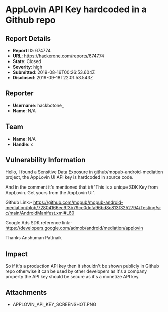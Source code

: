 # AppLovin API Key hardcoded in a Github repo

## Report Details
- **Report ID**: 674774
- **URL**: https://hackerone.com/reports/674774
- **State**: Closed
- **Severity**: high
- **Submitted**: 2019-08-16T00:26:53.604Z
- **Disclosed**: 2019-09-18T22:01:53.543Z

## Reporter
- **Username**: hackbotone_
- **Name**: N/A

## Team
- **Name**: N/A
- **Handle**: x

## Vulnerability Information
Hello,
I found a Sensitive Data Exposure in github/mopub-android-mediation project, the AppLovin UI API key is hardcoded in source code. 

And in the comment it's mentioned that 
##"This is a unique SDK Key from AppLovin. Get yours from the AppLovin UI".

Github Link:- https://github.com/mopub/mopub-android-mediation/blob/72804166ec9f3b79cc0dcfa96bd8c813f3252794/Testing/src/main/AndroidManifest.xml#L60

Google Ads SDK reference link:- https://developers.google.com/admob/android/mediation/applovin

Thanks
Anshuman Pattnaik

## Impact

So if it's a production API key then it shouldn't be shown publicly in Github repo otherwise it can be used by other developers as it's a company property the API key should be secure as it's a monetize API key.

## Attachments
- APPLOVIN_API_KEY_SCREENSHOT.PNG
